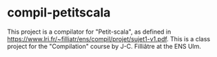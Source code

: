 # compil-petitscala

This project is a compilator for "Petit-scala", as defined in https://www.lri.fr/~filliatr/ens/compil/projet/sujet1-v1.pdf. This is a class project for the "Compilation" course by J-C. Filliâtre at the ENS Ulm.
